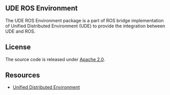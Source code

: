 ## UDE ROS Environment

The UDE ROS Environment package is a part of ROS bridge implementation of Unified Distributed Environment (UDE) to provide the integration between UDE and ROS. 

## License

The source code is released under [Apache 2.0](https://aws.amazon.com/apache-2-0/).

## Resources
* [Unified Distributed Environment](https://github.com/aws-deepracer/ude)

